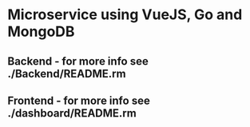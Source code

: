 # Microservice using VueJS, Go and MongoDB

## Backend - for more info see ./Backend/README.rm

## Frontend - for more info see ./dashboard/README.rm
